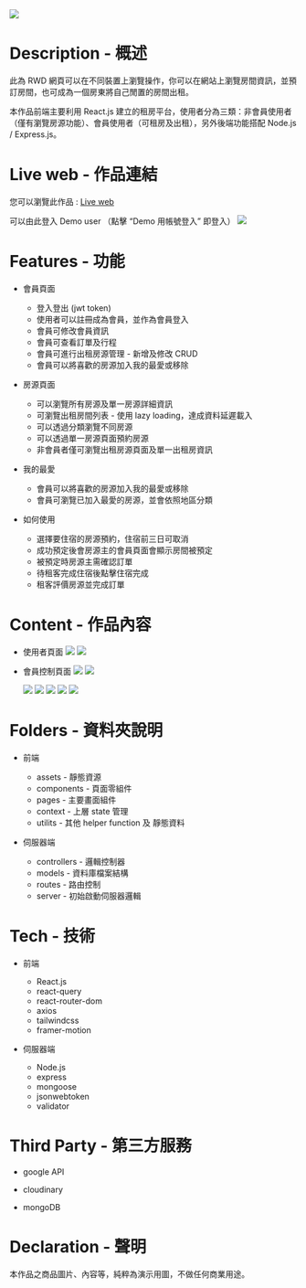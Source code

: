<img src="https://res.cloudinary.com/dfvtounam/image/upload/v1700888436/weshare-logo_v8kt3i.png"  />

# Description - 概述

此為 RWD 網頁可以在不同裝置上瀏覽操作，你可以在網站上瀏覽房間資訊，並預訂房間，也可成為一個房東將自己閒置的房間出租。

本作品前端主要利用 React.js 建立的租房平台，使用者分為三類：非會員使用者（僅有瀏覽房源功能）、會員使用者（可租房及出租），另外後端功能搭配 Node.js / Express.js。

# Live web - 作品連結

您可以瀏覽此作品 : <a target="blank" href="https://weshare-sqkt.onrender.com">Live web</a>

可以由此登入 Demo user （點擊 “Demo 用帳號登入” 即登入）
<img src="https://res.cloudinary.com/dfvtounam/image/upload/v1700893526/weshare-demouser_eqz67y.png"  />

# Features - 功能

- 會員頁面

  - 登入登出 (jwt token)
  - 使用者可以註冊成為會員，並作為會員登入
  - 會員可修改會員資訊
  - 會員可查看訂單及行程
  - 會員可進行出租房源管理 - 新增及修改 CRUD
  - 會員可以將喜歡的房源加入我的最愛或移除

- 房源頁面

  - 可以瀏覽所有房源及單一房源詳細資訊
  - 可瀏覽出租房間列表 - 使用 lazy loading，達成資料延遲載入
  - 可以透過分類瀏覽不同房源
  - 可以透過單一房源頁面預約房源
  - 非會員者僅可瀏覽出租房源頁面及單一出租房資訊

- 我的最愛

  - 會員可以將喜歡的房源加入我的最愛或移除
  - 會員可瀏覽已加入最愛的房源，並會依照地區分類

- 如何使用
  - 選擇要住宿的房源預約，住宿前三日可取消
  - 成功預定後會房源主的會員頁面會顯示房間被預定
  - 被預定時房源主需確認訂單
  - 待租客完成住宿後點擊住宿完成
  - 租客評價房源並完成訂單

# Content - 作品內容

- 使用者頁面
  <img src="https://res.cloudinary.com/dfvtounam/image/upload/v1700888202/weshare-cover_j3ifqk.png"  />
  <img src="https://res.cloudinary.com/dfvtounam/image/upload/v1700888202/weshare-%E7%80%8F%E8%A6%BD%E6%88%BF%E6%BA%90%E9%A0%81%E9%9D%A2_zfkfqp.png"  />
- 會員控制頁面
  <img src="https://res.cloudinary.com/dfvtounam/image/upload/v1700888203/weshare-%E6%9F%A5%E7%9C%8B%E9%A0%90%E7%B4%84%E8%A1%8C%E7%A8%8B_xtcmxe.png"  />
  <img src="https://res.cloudinary.com/dfvtounam/image/upload/v1700888201/weshare-%E6%88%BF%E6%BA%90%E7%AE%A1%E7%90%86%E4%B8%BB%E9%A0%81_rm6m3h.png"  />

  <img src="https://res.cloudinary.com/dfvtounam/image/upload/v1700888201/weshare-%E6%88%BF%E6%BA%90%E4%BF%AE%E6%94%B9_qt7xg8.png"  />

  <img src="https://res.cloudinary.com/dfvtounam/image/upload/v1700888201/wehare-profile%E9%A0%81%E9%9D%A2_uw1siz.png"  />

  <img src="https://res.cloudinary.com/dfvtounam/image/upload/v1700888203/weshare-checkout_wfdynk.png"  />
  <img src="https://res.cloudinary.com/dfvtounam/image/upload/v1700895508/weshare-check1_e4dqf2.png"  />
  <img src="https://res.cloudinary.com/dfvtounam/image/upload/v1700895508/weshare-check2_qq772g.png"  />

# Folders - 資料夾說明

- 前端

  - assets - 靜態資源
  - components - 頁面零組件
  - pages - 主要畫面組件
  - context - 上層 state 管理
  - utilits - 其他 helper function 及 靜態資料

- 伺服器端
  - controllers - 邏輯控制器
  - models - 資料庫檔案結構
  - routes - 路由控制
  - server - 初始啟動伺服器邏輯

# Tech - 技術

- 前端

  - React.js
  - react-query
  - react-router-dom
  - axios
  - tailwindcss
  - framer-motion

- 伺服器端
  - Node.js
  - express
  - mongoose
  - jsonwebtoken
  - validator

# Third Party - 第三方服務

- google API

- cloudinary

- mongoDB

# Declaration - 聲明

本作品之商品圖片、內容等，純粹為演示用圖，不做任何商業用途。
